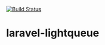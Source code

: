 
[![Build Status](https://travis-ci.org/Ark4ne/laravel-lightqueue.svg?branch=master)](https://travis-ci.org/Ark4ne/laravel-lightqueue)

# laravel-lightqueue
